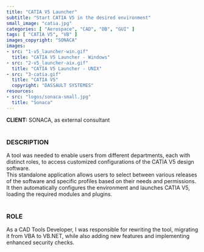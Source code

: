 ```yaml
---
title: "CATIA V5 Launcher"
subtitle: "Start CATIA V5 in the desired environment"
small_image: "catia.jpg"
categories: [ "Aerospace", "CAD", "DB", "GUI" ]
tags: [ "CATIA V5", "VB" ]
images_copyright: "SONACA"
images:
- src: "1-v5_launcher-win.gif"
  title: "CATIA V5 Launcher - Windows"
- src: "2-v5_launcher-aix.gif"
  title: "CATIA V5 Launcher - UNIX"
- src: "3-catia.gif"
  title: "CATIA V5"
  copyright: "DASSAULT SYSTEMES"
resources:
- src: "logos/sonaca-small.jpg"
  title: "Sonaca"
---
```


<b>CLIENT:</b> SONACA, as external consultant<br>
<br>

<h3>DESCRIPTION</h3>
A tool was needed to enable users from different departments, each with distinct roles, to access customized configurations of the CATIA V5 design software.<br>
This standalone application allows users to select between various releases of the software and specific profiles based on their needs and permissions. It then automatically configures the environment and launches CATIA V5, loading the required modules and plugins.<br>
<br>

<h3>ROLE</h3>
As a CAD Tools Developer, I was responsible for rewriting the tool, migrating it from VBA to VB.NET, while also adding new features and implementing enhanced security checks.<br>
